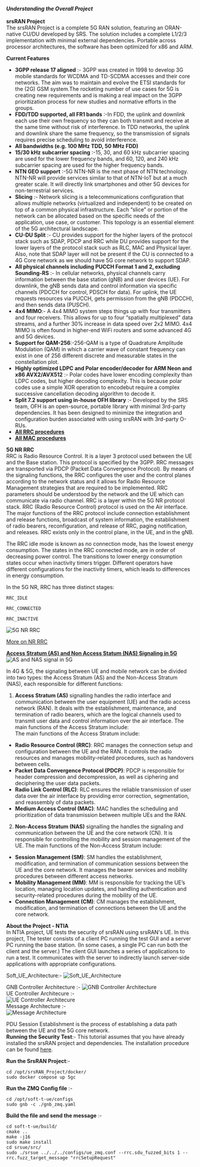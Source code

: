 ***Understanding the Overall Project*** <br><br>
**srsRAN Project**  
The srsRAN Project is a complete 5G RAN solution, featuring an ORAN-native CU/DU developed by SRS. The solution includes a complete L1/2/3 implementation with minimal external dependencies. Portable across processor architectures, the software has been optimized for x86 and ARM.  

**Current Features**  
- **3GPP release 17 aligned** :- 3GPP was created in 1998 to develop 3G mobile standards for WCDMA and TD-SCDMA accesses and their core networks. The aim was to maintain and evolve the ETSI standards for the (2G) GSM system.The rocketing number of use cases for 5G is creating new requirements and is making a real impact on the 3GPP prioritization process for new studies and normative efforts in the groups.
- **FDD/TDD supported, all FR1 bands** :-In FDD, the uplink and downlink each use their own frequency so they can both transmit and receive at the same time without risk of interference. In TDD networks, the uplink and downlink share the same frequency, so the transmission of signals requires precise scheduling to avoid interference.
- **All bandwidths (e.g. 100 MHz TDD, 50 MHz FDD)**
- **15/30 kHz subcarrier spacing** :-15, 30, and 60 kHz subcarrier spacing are used for the lower frequency bands, and 60, 120, and 240 kHz subcarrier spacing are used for the higher frequency bands.
- **NTN GEO support** :-5G NTN-NR is the next phase of NTN technology. NTN-NR will provide services similar to that of NTN-IoT but at a much greater scale. It will directly link smartphones and other 5G devices for non-terrestrial services.
- **Slicing** :- Network slicing is a telecommunications configuration that allows multiple networks (virtualized and independent) to be created on top of a common physical infrastructure. Each “slice” or portion of the network can be allocated based on the specific needs of the application, use case, or customer. This topology is an essential element of the 5G architectural landscape.
- **CU-DU Split** :- CU provides support for the higher layers of the protocol stack such as SDAP, PDCP and RRC while DU provides support for the lower layers of the protocol stack such as RLC, MAC and Physical layer. Also, note that SDAP layer will not be present if the CU is connected to a 4G Core network as we should have 5G core network to support SDAP.
- **All physical channels including PUCCH Format 1 and 2, excluding Sounding-RS** :- In cellular networks, physical channels carry information between the base station (gNB) and user devices (UE). For downlink, the gNB sends data and control information via specific channels (PDCCH for control, PDSCH for data). For uplink, the UE requests resources via PUCCH, gets permission from the gNB (PDCCH), and then sends data (PUSCH).
- **4x4 MIMO**:- A 4x4 MIMO system steps things up with four transmitters and four receivers. This allows for up to four “spatially multiplexed” data streams, and a further 30% increase in data speed over 2x2 MIMO. 4x4 MIMO is often found in higher-end WiFi routers and some advanced 4G and 5G devices.
- **Support for QAM-256**:-256-QAM is a type of Quadrature Amplitude Modulation (QAM) in which a carrier wave of constant frequency can exist in one of 256 different discrete and measurable states in the constellation plot.
- **Highly optimized LDPC and Polar encoder/decoder for ARM Neon and x86 AVX2/AVX512** :- Polar codes have lower encoding complexity than LDPC codes, but higher decoding complexity. This is because polar codes use a simple XOR operation to encodebut require a complex successive cancellation decoding algorithm to decode it.
- **Split 7.2 support using in-house OFH library** :- Developed by the SRS team, OFH is an open-source, portable library with minimal 3rd-party dependencies. It has been designed to minimize the integration and configuration burden associated with using srsRAN with 3rd-party O-RUs.
- **[All RRC procedures](https://embedx.medium.com/mastering-key-rrc-procedures-in-5g-a-visual-breakdown-1c0c0f3f344f)**
- **[All MAC procedures](https://www.linkedin.com/pulse/5g-nr-mac-layer-overview-techlte-world)** <br>
  
**5G NR RRC**  
RRC is Radio Resource Control. It is a layer 3 protocol used between the UE and the Base station. This protocol is specified by the 3GPP. RRC messages are transported via PDCP (Packet Data Convergence Protocol). By means of the signaling functions, the RRC configures the user and the control planes according to the network status and it allows for Radio Resource Management strategies that are required to be implemented. RRC parameters should be understood by the network and the UE which can communicate via radio channel. RRC is a layer within the 5G NR protocol stack. RRC (Radio Resource Control) protocol is used on the Air interface. The major functions of the RRC protocol include connection establishment and release functions, broadcast of system information, the establishment of radio bearers, reconfiguration, and release of RRC, paging notification, and releases.  RRC exists only in the control plane, in the UE, and in the gNB.  

The RRC idle mode is known as no connection mode, has the lowest energy consumption. The states in the RRC connected mode, are in order of decreasing power control. The transitions to lower energy consumption states occur when inactivity timers trigger. Different operators have different configurations for the inactivity timers, which leads to differences in energy consumption.  
 

In the 5G NR, RRC has three distinct stages:  

    RRC_IDLE 

    RRC_CONNECTED 

    RRC_INACTIVE 
![5G NR RRC](https://github.com/oran-testing/soft-t-ue/blob/main/docs/images/NR_RRC.png)
     
[More on NR RRC](https://www.sharetechnote.com/html/5G/5G_RRC_Overview.html)  

  

**[Access Stratum (AS) and Non Access Statum (NAS) Signaling in 5G](http://drmoazzam.com/what-is-difference-between-access-stratum-as-and-non-access-stratum-signalling-in-5g)**  
![AS and NAS signal in 5G](https://github.com/oran-testing/soft-t-ue/blob/main/docs/images/NAS_AS_Signal.png)

In 4G & 5G, the signaling between UE and mobile network can be divided into two types: the Access Stratum (AS) and the Non-Access Stratum (NAS), each responsible for different functions:  
1. **Access Stratum (AS)** signalling handles the radio interface and communication between the user equipment (UE) and the radio access network (RAN). It deals with the establishment, maintenance, and termination of radio bearers, which are the logical channels used to transmit user data and control information over the air interface. The main functions of the Access Stratum include:  
 The main functions of the Access Stratum include:
- **Radio Resource Control (RRC)**: RRC manages the connection setup and configuration between the UE and the RAN. It controls the radio resources and manages mobility-related procedures, such as handovers between cells.
- **Packet Data Convergence Protocol (PDCP)**: PDCP is responsible for header compression and decompression, as well as ciphering and deciphering the user data packets.
- **Radio Link Control (RLC)**: RLC ensures the reliable transmission of user data over the air interface by providing error correction, segmentation, and reassembly of data packets.
- **Medium Access Control (MAC)**: MAC handles the scheduling and prioritization of data transmission between multiple UEs and the RAN.

2. **Non-Access Stratum (NAS)** signalling the handles the signaling and communication between the UE and the core network (CN). It is responsible for controlling the mobility and session management of the UE. The main functions of the Non-Access Stratum include:
- **Session Management (SM)**: SM handles the establishment, modification, and termination of communication sessions between the UE and the core network. It manages the bearer services and mobility procedures between different access networks.
- **Mobility Management (MM)**: MM is responsible for tracking the UE’s location, managing location updates, and handling authentication and security-related procedures during the mobility of the UE.
- **Connection Management (CM)**: CM manages the establishment, modification, and termination of connections between the UE and the core network.
        
**About the Project - NTIA**  
In NTIA project, UE tests the security of srsRAN using srsRAN's UE. In this project, The tester consists of a client PC running the test GUI and a server PC running the base station. (In some cases, a single PC can run both the client and the server.) The client GUI launches a series of applications to run a test. It communicates with the server to indirectly launch server-side applications with appropriate configurations.

 Soft_UE_Architecture:-
   ![Soft_UE_Architecture](https://github.com/oran-testing/soft-t-ue/blob/main/docs/images/soft-t-ue.png)  
   
   GNB Controller Architecture :- 
   ![GNB Controller Architecture](https://github.com/oran-testing/soft-t-ue/blob/main/docs/images/gnb-controller.png)  
   UE Controller Architecure :-  
   ![UE Controller Architecure](https://github.com/oran-testing/soft-t-ue/blob/main/docs/images/ue-controller.png)  
   Message Architecture :-  
   ![Message Architecture](https://github.com/oran-testing/soft-t-ue/blob/main/docs/images/full_message_diagram.png)
   
   PDU Session Establishment is the process of establishing a data path between the UE and the 5G core network.  
   **Running the Security Test**:-
This tutorial assumes that you have already installed the srsRAN project and dependencies. The installation procedure can be found [here](https://github.com/oran-testing/soft-t-ue).

**Run the SrsRAN Project**:- 
```
cd /opt/srsRAN_Project/docker/ 
sudo docker compose up 5gc     
```
**Run the ZMQ Config file** :-
```
cd /opt/soft-t-ue/configs
sudo gnb -c ./gnb_zmq.yaml
```
**Build the file and send the message** :-
```
cd soft-t-ue/build/
cmake .. 
make -j16 
sudo make install
cd srsue/src/
sudo ./srsue ../../../configs/ue_zmq.conf --rrc.sdu_fuzzed_bits 1 --rrc.fuzz_target_message "rrcSetupRequest" 
```


        

 
 


    



 


 

 

     

 

  



     




 



     
